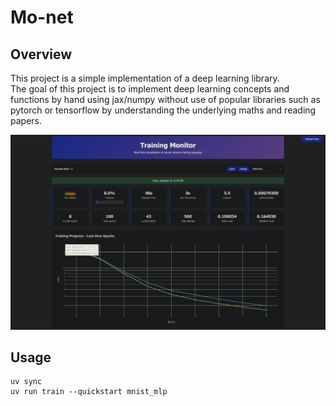 # Mo-net

## Overview

This project is a simple implementation of a deep learning library.  
The goal of this project is to implement deep learning concepts and functions by hand using jax/numpy without use of popular libraries such as pytorch or tensorflow by understanding the underlying maths and reading papers.

![Dashboard](./assets/dashboard.png)

## Usage

```shell
uv sync
uv run train --quickstart mnist_mlp
```